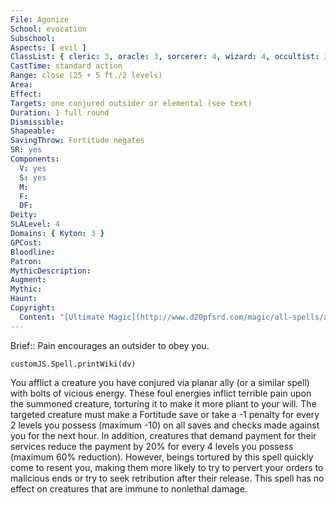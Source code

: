 ```yaml
---
File: Agonize
School: evocation
Subschool: 
Aspects: [ evil ]
ClassList: { cleric: 3, oracle: 3, sorcerer: 4, wizard: 4, occultist: 3, psychic: 4, unchained summoner: 4 }
CastTime: standard action
Range: close (25 + 5 ft./2 levels)
Area: 
Effect: 
Targets: one conjured outsider or elemental (see text)
Duration: 1 full round
Dismissible: 
Shapeable: 
SavingThrow: Fortitude negates
SR: yes
Components:
  V: yes
  S: yes
  M: 
  F: 
  DF: 
Deity: 
SLALevel: 4
Domains: { Kyton: 3 }
GPCost: 
Bloodline: 
Patron: 
MythicDescription: 
Augment: 
Mythic: 
Haunt: 
Copyright:
  Content: "[Ultimate Magic](http://www.d20pfsrd.com/magic/all-spells/a/a/agonize)"
---
```

Brief:: Pain encourages an outsider to obey you.

```dataviewjs
customJS.Spell.printWiki(dv)
```

You afflict a creature you have conjured via planar ally (or a similar spell) with bolts of vicious energy. These foul energies inflict terrible pain upon the summoned creature, torturing it to make it more pliant to your will. The targeted creature must make a Fortitude save or take a -1 penalty for every 2 levels you possess (maximum -10) on all saves and checks made against you for the next hour. In addition, creatures that demand payment for their services reduce the payment by 20% for every 4 levels you possess (maximum 60% reduction). However, beings tortured by this spell quickly come to resent you, making them more likely to try to pervert your orders to malicious ends or try to seek retribution after their release. This spell has no effect on creatures that are immune to nonlethal damage.

